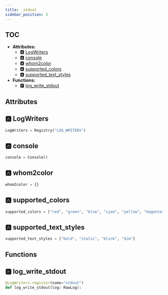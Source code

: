 ```yaml
---
title: _stdout
sidebar_position: 3
---
```


## TOC

- **Attributes:**
  - 🅰 [LogWriters](#🅰-logwriters)
  - 🅰 [console](#🅰-console)
  - 🅰 [whom2color](#🅰-whom2color)
  - 🅰 [supported\_colors](#🅰-supported_colors)
  - 🅰 [supported\_text\_styles](#🅰-supported_text_styles)
- **Functions:**
  - 🅵 [log\_write\_stdout](#🅵-log_write_stdout)

## Attributes

## 🅰 LogWriters

```python
LogWriters = Registry("LOG_WRITERS")
```

## 🅰 console

```python
console = Console()
```

## 🅰 whom2color

```python
whom2color = {}
```

## 🅰 supported\_colors

```python
supported_colors = ["red", "green", "blue", "cyan", "yellow", "magenta"]
```

## 🅰 supported\_text\_styles

```python
supported_text_styles = ["bold", "italic", "blink", "dim"]
```


## Functions

## 🅵 log\_write\_stdout

```python
@LogWriters.register(name="stdout")
def log_write_stdout(log: RawLog):
```
